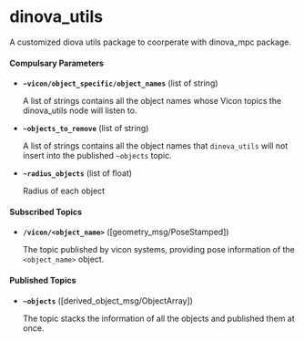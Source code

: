 # dinova_utils
A customized diova utils package to coorperate with dinova_mpc package.

#### Compulsary Parameters

* **`~vicon/object_specific/object_names`** (list of string)

    A list of strings contains all the object names whose Vicon topics the dinova_utils node will listen to.

* **`~objects_to_remove`** (list of string)

    A list of strings contains all the object names that `dinova_utils` will not insert into the published `~objects` topic.

* **`~radius_objects`** (list of float)

    Radius of each object

#### Subscribed Topics

* **`/vicon/<object_name>`** ([geometry_msg/PoseStamped])

    The topic published by vicon systems, providing pose information of the  `<object_name>` object.



#### Published Topics

* **`~objects`** ([derived_object_msg/ObjectArray])

    The topic stacks the information of all the objects and published them at once.


<!-- kinova_cmd_topic -->